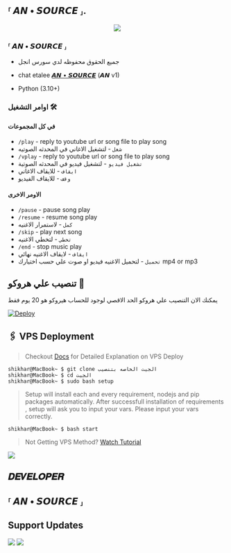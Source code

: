 <h2 align="centre">⸢ 𝘼𝙉 • 𝙎𝙊𝙐𝙍𝘾𝙀 ⸥.</h2>

<p align="center">
  <img src="https://graph.org/file/a7a4ba8ac40b7f0bfb46f.jpg">
</p>

<h3>⸢ 𝘼𝙉 • 𝙎𝙊𝙐𝙍𝘾𝙀 ⸥</h3>

- جميع الحقوق محفوظه لدي سورس  انجل

- chat etalee [𝘼𝙉 • 𝙎𝙊𝙐𝙍𝘾𝙀](https://t.me/isRamy) (𝘼𝙉 v1)
- Python (3.10+)

### اوامر التشغيل 🛠
#### في كل المجموعات 
- `/play` - reply to youtube url or song file to play song
- `شغل` - لتشغيل الاغاني في المحدثه الصوتيه
- `/vplay` - reply to youtube url or song file to play song
- `تشغيل فيديو` - لتشغيل فيديو في المحدثه الصوتية 
- `ايقاف` - للايقاف الاغاني
- `وقف` - للايقاف الفيديو

#### الاومر الاخرى
- `/pause` - pause song play
- `/resume` - resume song play
- `كمل` - لاستمرار الاغنيه
- `/skip` - play next song
- `تخطي` - لتخطي الاغنيه
- `/end` - stop music play
- `ايقاف` - لايقاف الاغنيه نهائي 
- `تحميل` - لتحميل الاغنيه فيديو او صوت علي حسب اختيارك mp4 or mp3


## تنصيب علي هروكو 💜

يمكنك الان التنصيب علي هروكو الحد الاقصي لوجود للحساب هيروكو هو 20 يوم فقط

[![Deploy](https://www.herokucdn.com/deploy/button.svg)](https://heroku.com/deploy?template=https://github.com/etmusicbot/etmusicbot)


## 🖇 VPS Deployment

> Checkout [Docs](https://notreallyshikhar.gitbook.io/yukkimusicbot/deployment/local-hosting-or-vps) for Detailed Explanation on VPS Deploy


```console
shikhar@MacBook~ $ git clone الجيت الخاصه بتنصيب
shikhar@MacBook~ $ cd الجيت
shikhar@MacBook~ $ sudo bash setup
```
> Setup will install each and every requirement, nodejs and pip packages automatically. After successfull installation of requirements , setup will ask you to input your vars.
> Please input your vars correctly.

```console
shikhar@MacBook~ $ bash start
```

> Not Getting VPS Method? [Watch Tutorial](https://t.me/cr_source)


<img src="https://telegra.ph/file/1a38e52936d7007199c78.jpg" align="center">



## 𝑫𝑬𝑽𝑬𝑳𝑶𝑷𝑬𝑹 

## ⸢ 𝘼𝙉 • 𝙎𝙊𝙐𝙍𝘾𝙀 ⸥

## Support Updates 

<a href="https://t.me/SORS0Coo"><img src="https://img.shields.io/badge/Join-Group%20Support-red.svg?style=for-the-badge&logo=Telegram"></a> <a href="https://t.me/cr_source"><img src="https://img.shields.io/badge/Join-Updates%20Channel-white.svg?style=for-the-badge&logo=Telegram"></a>
